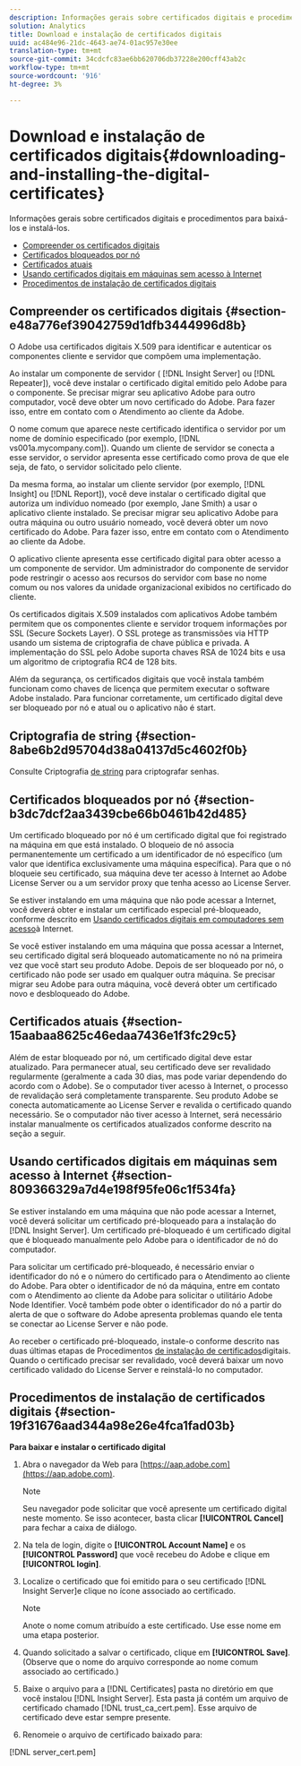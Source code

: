 ```yaml
---
description: Informações gerais sobre certificados digitais e procedimentos para baixá-los e instalá-los.
solution: Analytics
title: Download e instalação de certificados digitais
uuid: ac484e96-21dc-4643-ae74-01ac957e30ee
translation-type: tm+mt
source-git-commit: 34cdcfc83ae6bb620706db37228e200cff43ab2c
workflow-type: tm+mt
source-wordcount: '916'
ht-degree: 3%

---
```



# Download e instalação de certificados digitais{#downloading-and-installing-the-digital-certificates}

Informações gerais sobre certificados digitais e procedimentos para baixá-los e instalá-los.

* [Compreender os certificados digitais](../../../../../home/c-inst-svr/c-install-ins-svr/t-install-proc-inst-svr-dpu/c-dnld-dgtl-cert/c-dnld-dgtl-cert.md#section-e48a776ef39042759d1dfb3444996d8b)
* [Certificados bloqueados por nó](../../../../../home/c-inst-svr/c-install-ins-svr/t-install-proc-inst-svr-dpu/c-dnld-dgtl-cert/c-dnld-dgtl-cert.md#section-b3dc7dcf2aa3439cbe66b0461b42d485)
* [Certificados atuais](../../../../../home/c-inst-svr/c-install-ins-svr/t-install-proc-inst-svr-dpu/c-dnld-dgtl-cert/c-dnld-dgtl-cert.md#section-15aabaa8625c46edaa7436e1f3fc29c5)
* [Usando certificados digitais em máquinas sem acesso à Internet](../../../../../home/c-inst-svr/c-install-ins-svr/t-install-proc-inst-svr-dpu/c-dnld-dgtl-cert/c-dnld-dgtl-cert.md#section-809366329a7d4e198f95fe06c1f534fa)
* [Procedimentos de instalação de certificados digitais](../../../../../home/c-inst-svr/c-install-ins-svr/t-install-proc-inst-svr-dpu/c-dnld-dgtl-cert/c-dnld-dgtl-cert.md#section-19f31676aad344a98e26e4fca1fad03b)

## Compreender os certificados digitais {#section-e48a776ef39042759d1dfb3444996d8b}

O Adobe usa certificados digitais X.509 para identificar e autenticar os componentes cliente e servidor que compõem uma implementação.

Ao instalar um componente de servidor ( [!DNL Insight Server] ou [!DNL Repeater]), você deve instalar o certificado digital emitido pelo Adobe para o componente. Se precisar migrar seu aplicativo Adobe para outro computador, você deve obter um novo certificado do Adobe. Para fazer isso, entre em contato com o Atendimento ao cliente da Adobe.

O nome comum que aparece neste certificado identifica o servidor por um nome de domínio especificado (por exemplo, [!DNL vs001a.mycompany.com]). Quando um cliente de servidor se conecta a esse servidor, o servidor apresenta esse certificado como prova de que ele seja, de fato, o servidor solicitado pelo cliente.

Da mesma forma, ao instalar um cliente servidor (por exemplo, [!DNL Insight] ou [!DNL Report]), você deve instalar o certificado digital que autoriza um indivíduo nomeado (por exemplo, Jane Smith) a usar o aplicativo cliente instalado. Se precisar migrar seu aplicativo Adobe para outra máquina ou outro usuário nomeado, você deverá obter um novo certificado do Adobe. Para fazer isso, entre em contato com o Atendimento ao cliente da Adobe.

O aplicativo cliente apresenta esse certificado digital para obter acesso a um componente de servidor. Um administrador do componente de servidor pode restringir o acesso aos recursos do servidor com base no nome comum ou nos valores da unidade organizacional exibidos no certificado do cliente.

Os certificados digitais X.509 instalados com aplicativos Adobe também permitem que os componentes cliente e servidor troquem informações por SSL (Secure Sockets Layer). O SSL protege as transmissões via HTTP usando um sistema de criptografia de chave pública e privada. A implementação do SSL pelo Adobe suporta chaves RSA de 1024 bits e usa um algoritmo de criptografia RC4 de 128 bits.

Além da segurança, os certificados digitais que você instala também funcionam como chaves de licença que permitem executar o software Adobe instalado. Para funcionar corretamente, um certificado digital deve ser bloqueado por nó e atual ou o aplicativo não é start.

## Criptografia de string {#section-8abe6b2d95704d38a04137d5c4602f0b}

Consulte Criptografia [de string](../../../../../home/c-inst-svr/c-install-ins-svr/t-install-proc-inst-svr-dpu/c-dnld-dgtl-cert/string-encryption.md#concept-35da0b53650a4d7e82b240ad27f6d45a) para criptografar senhas.

## Certificados bloqueados por nó {#section-b3dc7dcf2aa3439cbe66b0461b42d485}

Um certificado bloqueado por nó é um certificado digital que foi registrado na máquina em que está instalado. O bloqueio de nó associa permanentemente um certificado a um identificador de nó específico (um valor que identifica exclusivamente uma máquina específica). Para que o nó bloqueie seu certificado, sua máquina deve ter acesso à Internet ao Adobe License Server ou a um servidor proxy que tenha acesso ao License Server.

Se estiver instalando em uma máquina que não pode acessar a Internet, você deverá obter e instalar um certificado especial pré-bloqueado, conforme descrito em [Usando certificados digitais em computadores sem acesso](../../../../../home/c-inst-svr/c-install-ins-svr/t-install-proc-inst-svr-dpu/c-dnld-dgtl-cert/c-dnld-dgtl-cert.md#section-809366329a7d4e198f95fe06c1f534fa)à Internet.

Se você estiver instalando em uma máquina que possa acessar a Internet, seu certificado digital será bloqueado automaticamente no nó na primeira vez que você start seu produto Adobe. Depois de ser bloqueado por nó, o certificado não pode ser usado em qualquer outra máquina. Se precisar migrar seu Adobe para outra máquina, você deverá obter um certificado novo e desbloqueado do Adobe.

## Certificados atuais {#section-15aabaa8625c46edaa7436e1f3fc29c5}

Além de estar bloqueado por nó, um certificado digital deve estar atualizado. Para permanecer atual, seu certificado deve ser revalidado regularmente (geralmente a cada 30 dias, mas pode variar dependendo do acordo com o Adobe). Se o computador tiver acesso à Internet, o processo de revalidação será completamente transparente. Seu produto Adobe se conecta automaticamente ao License Server e revalida o certificado quando necessário. Se o computador não tiver acesso à Internet, será necessário instalar manualmente os certificados atualizados conforme descrito na seção a seguir.

## Usando certificados digitais em máquinas sem acesso à Internet {#section-809366329a7d4e198f95fe06c1f534fa}

Se estiver instalando em uma máquina que não pode acessar a Internet, você deverá solicitar um certificado pré-bloqueado para a instalação do [!DNL Insight Server]. Um certificado pré-bloqueado é um certificado digital que é bloqueado manualmente pelo Adobe para o identificador de nó do computador.

Para solicitar um certificado pré-bloqueado, é necessário enviar o identificador do nó e o número do certificado para o Atendimento ao cliente do Adobe. Para obter o identificador de nó da máquina, entre em contato com o Atendimento ao cliente da Adobe para solicitar o utilitário Adobe Node Identifier. Você também pode obter o identificador do nó a partir do alerta de que o software do Adobe apresenta problemas quando ele tenta se conectar ao License Server e não pode.

Ao receber o certificado pré-bloqueado, instale-o conforme descrito nas duas últimas etapas de Procedimentos [de instalação de certificados](../../../../../home/c-inst-svr/c-install-ins-svr/t-install-proc-inst-svr-dpu/c-dnld-dgtl-cert/c-dnld-dgtl-cert.md#section-19f31676aad344a98e26e4fca1fad03b)digitais. Quando o certificado precisar ser revalidado, você deverá baixar um novo certificado validado do License Server e reinstalá-lo no computador.

## Procedimentos de instalação de certificados digitais {#section-19f31676aad344a98e26e4fca1fad03b}

**Para baixar e instalar o certificado digital**

1. Abra o navegador da Web para [https://aap.adobe.com](https://aap.adobe.com).

   >[!NOTE]
   >
   >Seu navegador pode solicitar que você apresente um certificado digital neste momento. Se isso acontecer, basta clicar **[!UICONTROL Cancel]** para fechar a caixa de diálogo.

1. Na tela de login, digite o **[!UICONTROL Account Name]** e os **[!UICONTROL Password]** que você recebeu do Adobe e clique em **[!UICONTROL login]**.

1. Localize o certificado que foi emitido para o seu certificado [!DNL Insight Server]e clique no ícone associado ao certificado.

   >[!NOTE]
   >
   >Anote o nome comum atribuído a este certificado. Use esse nome em uma etapa posterior.

1. Quando solicitado a salvar o certificado, clique em **[!UICONTROL Save]**. (Observe que o nome do arquivo corresponde ao nome comum associado ao certificado.)
1. Baixe o arquivo para a [!DNL Certificates] pasta no diretório em que você instalou [!DNL Insight Server]. Esta pasta já contém um arquivo de certificado chamado [!DNL trust_ca_cert.pem]. Esse arquivo de certificado deve estar sempre presente.

1. Renomeie o arquivo de certificado baixado para:

[!DNL server_cert.pem]

